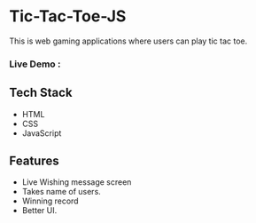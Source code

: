# Tic-Tac-Toe-JS

This is web gaming applications where users can play  tic tac toe.



### Live Demo : 

## Tech Stack
 * HTML
 * CSS
 * JavaScript

## Features 

* Live Wishing message screen
* Takes name of users.
* Winning record 
* Better UI.

